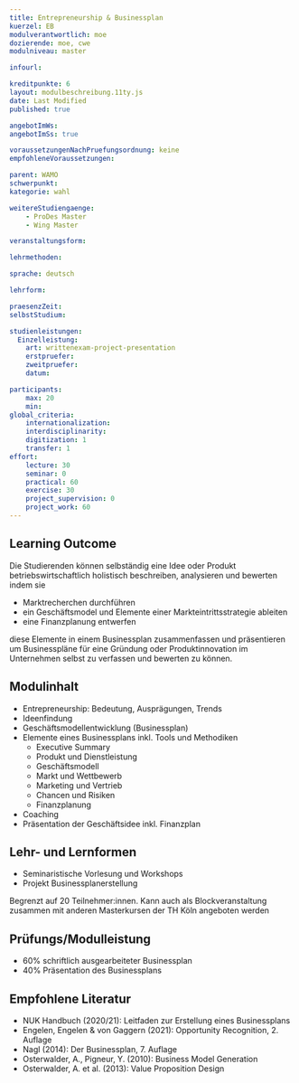 ```yaml
---
title: Entrepreneurship & Businessplan
kuerzel: EB
modulverantwortlich: moe
dozierende: moe, cwe
modulniveau: master

infourl: 

kreditpunkte: 6
layout: modulbeschreibung.11ty.js
date: Last Modified
published: true

angebotImWs: 
angebotImSs: true

voraussetzungenNachPruefungsordnung: keine
empfohleneVoraussetzungen:

parent: WAMO
schwerpunkt:
kategorie: wahl

weitereStudiengaenge: 
    - ProDes Master
    - Wing Master

veranstaltungsform: 

lehrmethoden:

sprache: deutsch

lehrform:

praesenzZeit: 
selbstStudium: 

studienleistungen:
  Einzelleistung:
    art: writtenexam-project-presentation
    erstpruefer: 
    zweitpruefer: 
    datum:

participants: 
    max: 20
    min: 
global_criteria:
    internationalization:
    interdisciplinarity:
    digitization: 1
    transfer: 1
effort:
    lecture: 30
    seminar: 0
    practical: 60
    exercise: 30
    project_supervision: 0
    project_work: 60
---
```


<!-- https://hops.gm.th-koeln.de/hops/modules/modulelisting/module.php?mkz=2297 -->

## Learning Outcome

Die Studierenden können selbständig eine Idee oder Produkt betriebswirtschaftlich holistisch beschreiben, analysieren und bewerten indem sie

* Marktrecherchen durchführen
* ein Geschäftsmodel und Elemente einer Markteintrittsstrategie ableiten
* eine Finanzplanung entwerfen

diese Elemente in einem Businessplan zusammenfassen und präsentieren
um Businesspläne für eine Gründung oder Produktinnovation im Unternehmen selbst zu verfassen und bewerten zu können.


## Modulinhalt

* Entrepreneurship: Bedeutung, Ausprägungen, Trends
* Ideenfindung
* Geschäftsmodellentwicklung (Businessplan) 
* Elemente eines Businessplans inkl. Tools und Methodiken
  * Executive Summary
  * Produkt und Dienstleistung
  * Geschäftsmodell
  * Markt und Wettbewerb
  * Marketing und Vertrieb
  * Chancen und Risiken
  * Finanzplanung
* Coaching 
* Präsentation der Geschäftsidee inkl. Finanzplan


## Lehr- und Lernformen

* Seminaristische Vorlesung und Workshops
* Projekt Businessplanerstellung

Begrenzt auf 20 Teilnehmer:innen. Kann auch als Blockveranstaltung zusammen mit anderen Masterkursen der TH Köln angeboten werden

## Prüfungs/Modulleistung

* 60% schriftlich ausgearbeiteter Businessplan
* 40% Präsentation des Businessplans


## Empfohlene Literatur

* NUK Handbuch (2020/21): Leitfaden zur Erstellung eines Businessplans
* Engelen, Engelen & von Gaggern (2021): Opportunity Recognition, 2. Auflage
* Nagl (2014): Der Businessplan, 7. Auflage
* Osterwalder, A., Pigneur, Y. (2010): Business Model Generation
* Osterwalder, A. et al. (2013): Value Proposition Design

